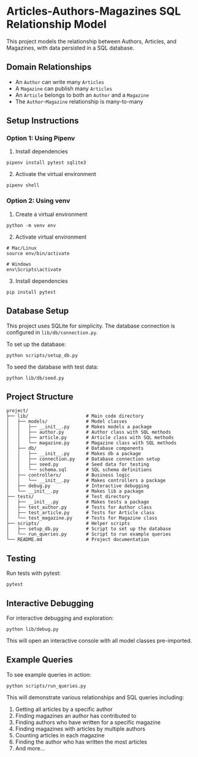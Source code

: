 # Articles-Authors-Magazines SQL Relationship Model

This project models the relationship between Authors, Articles, and Magazines, with data persisted in a SQL database.

## Domain Relationships

- An `Author` can write many `Articles`
- A `Magazine` can publish many `Articles`
- An `Article` belongs to both an `Author` and a `Magazine`
- The `Author`-`Magazine` relationship is many-to-many

## Setup Instructions

### Option 1: Using Pipenv
1. Install dependencies
```
pipenv install pytest sqlite3
```
2. Activate the virtual environment
```
pipenv shell
```

### Option 2: Using venv
1. Create a virtual environment
```
python -m venv env
```
2. Activate virtual environment
```
# Mac/Linux
source env/bin/activate

# Windows
env\Scripts\activate
```
3. Install dependencies
```
pip install pytest
```

## Database Setup

This project uses SQLite for simplicity. The database connection is configured in `lib/db/connection.py`.

To set up the database:

```
python scripts/setup_db.py
```

To seed the database with test data:

```
python lib/db/seed.py
```

## Project Structure

```
project/
├── lib/                     # Main code directory
│   ├── models/              # Model classes
│   │   ├── __init__.py      # Makes models a package
│   │   ├── author.py        # Author class with SQL methods
│   │   ├── article.py       # Article class with SQL methods
│   │   └── magazine.py      # Magazine class with SQL methods
│   ├── db/                  # Database components
│   │   ├── __init__.py      # Makes db a package
│   │   ├── connection.py    # Database connection setup
│   │   ├── seed.py          # Seed data for testing
│   │   └── schema.sql       # SQL schema definitions
│   ├── controllers/         # Business logic
│   │   └── __init__.py      # Makes controllers a package
│   ├── debug.py             # Interactive debugging
│   └── __init__.py          # Makes lib a package
├── tests/                   # Test directory
│   ├── __init__.py          # Makes tests a package
│   ├── test_author.py       # Tests for Author class
│   ├── test_article.py      # Tests for Article class
│   └── test_magazine.py     # Tests for Magazine class
├── scripts/                 # Helper scripts
│   ├── setup_db.py          # Script to set up the database
│   └── run_queries.py       # Script to run example queries
└── README.md                # Project documentation
```

## Testing

Run tests with pytest:

```
pytest
```

## Interactive Debugging

For interactive debugging and exploration:

```
python lib/debug.py
```

This will open an interactive console with all model classes pre-imported.

## Example Queries

To see example queries in action:

```
python scripts/run_queries.py
```

This will demonstrate various relationships and SQL queries including:

1. Getting all articles by a specific author
2. Finding magazines an author has contributed to
3. Finding authors who have written for a specific magazine
4. Finding magazines with articles by multiple authors
5. Counting articles in each magazine
6. Finding the author who has written the most articles
7. And more...